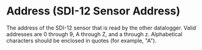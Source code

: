 # Address (SDI-12 Sensor Address)

The address of the SDI-12 sensor that is read by the other datalogger. Valid addresses are 0 through 9, A through Z, and a through z. Alphabetical characters should be enclosed in quotes (for example, "A").
